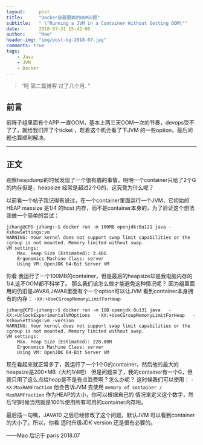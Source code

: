 ```yaml
---
layout:     post
title:      "Docker容器里面的OOM问题"
subtitle:   " \"Running a JVM in a Container Without Getting OOM\""
date:       2018-07-31 15:42:00
author:     "Mao"
header-img: "img/post-bg-2018-07.jpg"
comments: true
tags:
    - Java
    - JVM
    - Docker
---
```


> “呵 第二篇博客 过了八个月. ”


## 前言

前阵子组里面有个APP 一直OOM，基本上两三天OOM一次的节奏，devops受不了了，就给我们开了个ticket
，趁着这个机会看了下JVM 的一些option，最后问题也算顺利解决。

---

## 正文

观察heapdump的时候发现了一个很有趣的事情，明明一个container只给了2个G的内存但是，heapsize
经常是超过2个G的，这究竟为什么呢？

以前看一个帖子我记得有说过，在一个container里面运行一个JVM，它初始的HEAP maxsize 是1/4 的host
内存，而不是container本身的，为了验证这个想法我做一个简单的尝试：

```
jzhang@CPD-jzhang:~$ docker run -m 100MB openjdk:8u121 java -XshowSettings:vm
WARNING: Your kernel does not support swap limit capabilities or the cgroup is not mounted. Memory limited without swap.
VM settings:
    Max. Heap Size (Estimated): 3.46G
    Ergonomics Machine Class: server
    Using VM: OpenJDK 64-Bit Server VM

```

你看 我运行了一个100MB的container，但是最后的heapsize却是我电脑内存的1/4,这不OOM都不科学了。
那么我们该怎么做才能避免这种情况呢？
因为组里面用的仍旧是JAVA8,JAVA8里面有个一个option可以让JVM 看到container本身拥有的内存：
`-XX:+UseCGroupMemoryLimitForHeap`

```
jzhang@CPD-jzhang:~$ docker run -m 1GB openjdk:8u131 java   -XX:+UnlockExperimentalVMOptions   -XX:+UseCGroupMemoryLimitForHeap   -XshowSettings:vm -version
WARNING: Your kernel does not support swap limit capabilities or the cgroup is not mounted. Memory limited without swap.
VM settings:
    Max. Heap Size (Estimated): 228.00M
    Ergonomics Machine Class: server
    Using VM: OpenJDK 64-Bit Server VM

```
现在看起来就正常多了，我运行了一个1个G的container，然后他的最大的heapsize是200+MB（大约1/4吧）
但是问题来了，我的container有一个G，但我只用了这么点给heap是不是有点浪费啊？怎么办呢？
这时候我们可以使用： `-XX:MaxRAMFraction`
他会告诉JVM 去使用 `memory of container / MaxRAMFraction` 作为HEAP的大小，你可以根据自己的
情况来定义这个数字，然后1的时候当然就是100%使用所有可用的container内存啦。


最后插一句嘴，JAVA10 之后已经修改了这个问题，默认JVM 可以看到container的大小了。所以，你看
适时升级JDK version 还是很有必要的。

——Mao 后记于 paris 2018.07
